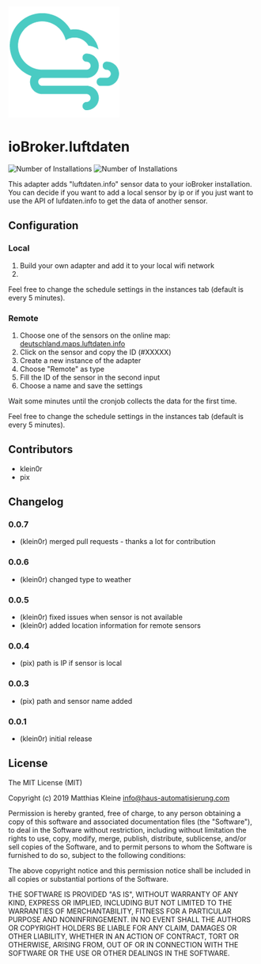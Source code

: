 ![Logo](admin/luftdaten.png)
# ioBroker.luftdaten
![Number of Installations](http://iobroker.live/badges/luftdaten-installed.svg) ![Number of Installations](http://iobroker.live/badges/luftdaten-stable.svg)

This adapter adds "luftdaten.info" sensor data to your ioBroker installation. You can decide if you want to add a local sensor by ip or if you just want to use the API of lufdaten.info to get the data of another sensor.

## Configuration

### Local

1. Build your own adapter and add it to your local wifi network
2. 

Feel free to change the schedule settings in the instances tab (default is every 5 minutes).

### Remote

1. Choose one of the sensors on the online map: [deutschland.maps.luftdaten.info](https://deutschland.maps.luftdaten.info/)
2. Click on the sensor and copy the ID (#XXXXX)
3. Create a new instance of the adapter
4. Choose "Remote" as type
5. Fill the ID of the sensor in the second input
6. Choose a name and save the settings

Wait some minutes until the cronjob collects the data for the first time.

Feel free to change the schedule settings in the instances tab (default is every 5 minutes).

## Contributors

- klein0r
- pix

## Changelog

### 0.0.7
* (klein0r) merged pull requests - thanks a lot for contribution

### 0.0.6
* (klein0r) changed type to weather

### 0.0.5
* (klein0r) fixed issues when sensor is not available
* (klein0r) added location information for remote sensors

### 0.0.4
* (pix) path is IP if sensor is local

### 0.0.3
* (pix) path and sensor name added

### 0.0.1
* (klein0r) initial release

## License

The MIT License (MIT)

Copyright (c) 2019 Matthias Kleine <info@haus-automatisierung.com>

Permission is hereby granted, free of charge, to any person obtaining a copy
of this software and associated documentation files (the "Software"), to deal
in the Software without restriction, including without limitation the rights
to use, copy, modify, merge, publish, distribute, sublicense, and/or sell
copies of the Software, and to permit persons to whom the Software is
furnished to do so, subject to the following conditions:

The above copyright notice and this permission notice shall be included in
all copies or substantial portions of the Software.

THE SOFTWARE IS PROVIDED "AS IS", WITHOUT WARRANTY OF ANY KIND, EXPRESS OR
IMPLIED, INCLUDING BUT NOT LIMITED TO THE WARRANTIES OF MERCHANTABILITY,
FITNESS FOR A PARTICULAR PURPOSE AND NONINFRINGEMENT. IN NO EVENT SHALL THE
AUTHORS OR COPYRIGHT HOLDERS BE LIABLE FOR ANY CLAIM, DAMAGES OR OTHER
LIABILITY, WHETHER IN AN ACTION OF CONTRACT, TORT OR OTHERWISE, ARISING FROM,
OUT OF OR IN CONNECTION WITH THE SOFTWARE OR THE USE OR OTHER DEALINGS IN
THE SOFTWARE.
